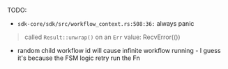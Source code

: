 TODO:

* `sdk-core/sdk/src/workflow_context.rs:508:36:` always panic

> called `Result::unwrap()` on an `Err` value: RecvError(())

* random child workflow id will cause infinite workflow running - I guess it's because the FSM logic
  retry run the Fn


